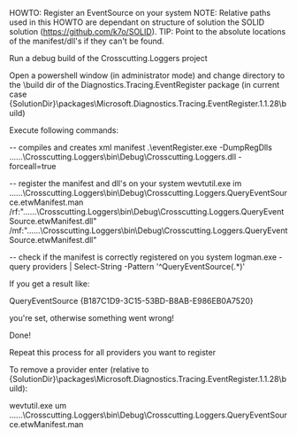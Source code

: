 ﻿HOWTO: Register an EventSource on your system
NOTE: Relative paths used in this HOWTO are dependant on structure of solution the SOLID solution (https://github.com/k7o/SOLID). TIP: Point to the absolute locations of the manifest/dll's if they can't be found.

Run a debug build of the Crosscutting.Loggers project

Open a powershell window (in administrator mode) and change directory to the \build dir of the Diagnostics.Tracing.EventRegister package (in current case \{SolutionDir}\packages\Microsoft.Diagnostics.Tracing.EventRegister.1.1.28\build)

Execute following commands:

-- compiles and creates xml manifest
.\eventRegister.exe -DumpRegDlls ..\..\..\Crosscutting.Loggers\bin\Debug\Crosscutting.Loggers.dll -forceall=true

-- register the manifest and dll's on your system
wevtutil.exe im ..\..\..\Crosscutting.Loggers\bin\Debug\Crosscutting.Loggers.QueryEventSource.etwManifest.man /rf:"..\..\..\Crosscutting.Loggers\bin\Debug\Crosscutting.Loggers.QueryEventSource.etwManifest.dll" /mf:"..\..\..\Crosscutting.Loggers\bin\Debug\Crosscutting.Loggers.QueryEventSource.etwManifest.dll"

-- check if the manifest is correctly registered on you system
logman.exe -query providers | Select-String -Pattern '^QueryEventSource(.*)'

If you get a result like:

QueryEventSource                         {B187C1D9-3C15-53BD-B8AB-E986EB0A7520}

you're set, otherwise something went wrong!

Done!


Repeat this process for all providers you want to register


To remove a provider enter (relative to \{SolutionDir}\packages\Microsoft.Diagnostics.Tracing.EventRegister.1.1.28\build):

wevtutil.exe um ..\..\..\Crosscutting.Loggers\bin\Debug\Crosscutting.Loggers.QueryEventSource.etwManifest.man

